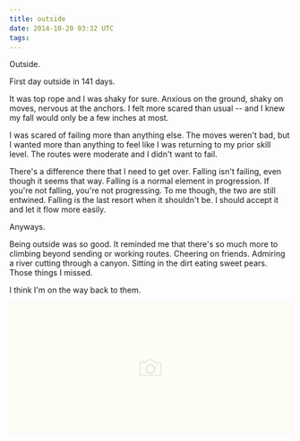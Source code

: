 ```yaml
---
title: outside
date: 2014-10-20 03:32 UTC
tags:
---
```


Outside. 

First day outside in 141 days. 

It was top rope and I was shaky for sure. Anxious on the ground, shaky on moves, nervous at the anchors. I felt more scared than usual -- and I knew my fall would only be a few inches at most.

I was scared of failing more than anything else. The moves weren't bad, but I wanted more than anything to feel like I was returning to my prior skill level. The routes were moderate and I didn't want to fail.

There's a difference there that I need to get over. Falling isn't failing, even though it seems that way. Falling is a normal element in progression. If you're not falling, you're not progressing. To me though, the two are still entwined. Falling is the last resort when it shouldn't be. I should accept it and let it flow more easily. 

Anyways.

Being outside was so good. It reminded me that there's so much more to climbing beyond sending or working routes. Cheering on friends. Admiring a river cutting through a canyon. Sitting in the dirt eating sweet pears. Those things I missed.

I think I'm on the way back to them. 

<img src="images/placeholder.svg" data-src="images/clear-creek.jpg" alt="Clear Creek Canyon outside of Golden, CO" />
